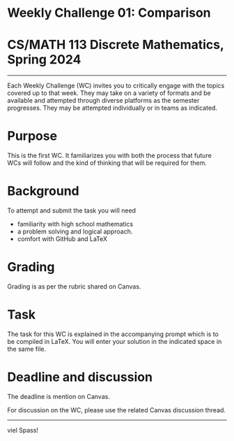 # Weekly Challenge 01: Comparison
# CS/MATH 113 Discrete Mathematics, Spring 2024
***

Each Weekly Challenge (WC) invites you to critically engage with the topics covered up to that week. They may take on a variety of formats and be available and attempted through diverse platforms as the semester progresses. They may be attempted individually or in teams as indicated.

# Purpose

This is the first WC. It familiarizes you with both the process that future WCs will follow and the kind of thinking that will be required for them.

# Background

To attempt and submit the task you will need
- familiarity with high school mathematics
- a problem solving and logical approach.
- comfort with GitHub and LaTeX

# Grading

Grading is as per the rubric shared on Canvas.

# Task

The task for this WC is explained in the accompanying prompt which is to be compiled in LaTeX. You will enter your solution in the indicated space in the same file.

# Deadline and discussion

The deadline is mention on Canvas.

For discussion on the WC, please use the related Canvas discussion thread.

---
viel Spass!
